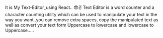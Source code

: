 It is My Text-Editor_using React.. 😎✌️
Text Editor is a word counter and a character counting utility which can be used to manipulate your text in the way you want..you can remove extra spaces, copy the manipulated text as well as convert your text form Uppercase to lowercase and lowercase to Uppercase.....
